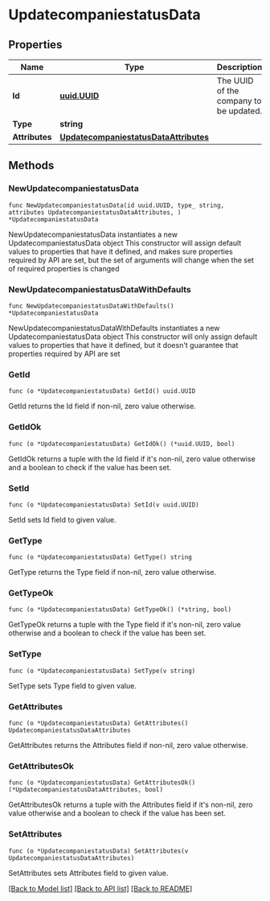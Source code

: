 # UpdatecompaniestatusData

## Properties

Name | Type | Description | Notes
------------ | ------------- | ------------- | -------------
**Id** | [**uuid.UUID**](uuid.UUID.md) | The UUID of the company to be updated. | 
**Type** | **string** |  | 
**Attributes** | [**UpdatecompaniestatusDataAttributes**](UpdatecompaniestatusDataAttributes.md) |  | 

## Methods

### NewUpdatecompaniestatusData

`func NewUpdatecompaniestatusData(id uuid.UUID, type_ string, attributes UpdatecompaniestatusDataAttributes, ) *UpdatecompaniestatusData`

NewUpdatecompaniestatusData instantiates a new UpdatecompaniestatusData object
This constructor will assign default values to properties that have it defined,
and makes sure properties required by API are set, but the set of arguments
will change when the set of required properties is changed

### NewUpdatecompaniestatusDataWithDefaults

`func NewUpdatecompaniestatusDataWithDefaults() *UpdatecompaniestatusData`

NewUpdatecompaniestatusDataWithDefaults instantiates a new UpdatecompaniestatusData object
This constructor will only assign default values to properties that have it defined,
but it doesn't guarantee that properties required by API are set

### GetId

`func (o *UpdatecompaniestatusData) GetId() uuid.UUID`

GetId returns the Id field if non-nil, zero value otherwise.

### GetIdOk

`func (o *UpdatecompaniestatusData) GetIdOk() (*uuid.UUID, bool)`

GetIdOk returns a tuple with the Id field if it's non-nil, zero value otherwise
and a boolean to check if the value has been set.

### SetId

`func (o *UpdatecompaniestatusData) SetId(v uuid.UUID)`

SetId sets Id field to given value.


### GetType

`func (o *UpdatecompaniestatusData) GetType() string`

GetType returns the Type field if non-nil, zero value otherwise.

### GetTypeOk

`func (o *UpdatecompaniestatusData) GetTypeOk() (*string, bool)`

GetTypeOk returns a tuple with the Type field if it's non-nil, zero value otherwise
and a boolean to check if the value has been set.

### SetType

`func (o *UpdatecompaniestatusData) SetType(v string)`

SetType sets Type field to given value.


### GetAttributes

`func (o *UpdatecompaniestatusData) GetAttributes() UpdatecompaniestatusDataAttributes`

GetAttributes returns the Attributes field if non-nil, zero value otherwise.

### GetAttributesOk

`func (o *UpdatecompaniestatusData) GetAttributesOk() (*UpdatecompaniestatusDataAttributes, bool)`

GetAttributesOk returns a tuple with the Attributes field if it's non-nil, zero value otherwise
and a boolean to check if the value has been set.

### SetAttributes

`func (o *UpdatecompaniestatusData) SetAttributes(v UpdatecompaniestatusDataAttributes)`

SetAttributes sets Attributes field to given value.



[[Back to Model list]](../README.md#documentation-for-models) [[Back to API list]](../README.md#documentation-for-api-endpoints) [[Back to README]](../README.md)


